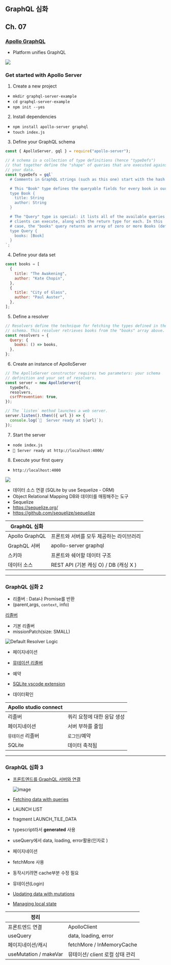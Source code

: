 ## GraphQL 심화

## Ch. 07

### [Apollo GraphQL](https://www.apollographql.com/)

- Platform unifies GraphQL

<img src="https://www.apollographql.com/docs/c5e2d4db4b0b5568a87ebf082ffe79e6/frontend_backend_diagram.svg">

### Get started with Apollo Server

1. Create a new project

- `mkdir graphql-server-example`
- `cd graphql-server-example`
- `npm init --yes`

2. Install dependencies

- `npm install apollo-server graphql`
- `touch index.js`

3. Define your GraphQL schema

```js
const { ApolloServer, gql } = require("apollo-server");

// A schema is a collection of type definitions (hence "typeDefs")
// that together define the "shape" of queries that are executed against
// your data.
const typeDefs = gql`
  # Comments in GraphQL strings (such as this one) start with the hash (#) symbol.

  # This "Book" type defines the queryable fields for every book in our data source.
  type Book {
    title: String
    author: String
  }

  # The "Query" type is special: it lists all of the available queries that
  # clients can execute, along with the return type for each. In this
  # case, the "books" query returns an array of zero or more Books (defined above).
  type Query {
    books: [Book]
  }
`;
```

4. Define your data set

```js
const books = [
  {
    title: "The Awakening",
    author: "Kate Chopin",
  },
  {
    title: "City of Glass",
    author: "Paul Auster",
  },
];
```

5. Define a resolver

```js
// Resolvers define the technique for fetching the types defined in the
// schema. This resolver retrieves books from the "books" array above.
const resolvers = {
  Query: {
    books: () => books,
  },
};
```

6. Create an instance of ApolloServer

```js
// The ApolloServer constructor requires two parameters: your schema
// definition and your set of resolvers.
const server = new ApolloServer({
  typeDefs,
  resolvers,
  csrfPrevention: true,
});

// The `listen` method launches a web server.
server.listen().then(({ url }) => {
  console.log(`🚀  Server ready at ${url}`);
});
```

7. Start the server

- `node index.js`
- `🚀 Server ready at http://localhost:4000/`

8.  Execute your first query

- `http://localhost:4000`

<img src="https://www.apollographql.com/docs/db1146d295220a862a1374847b4a1d43/as-landing-page.jpg">

- 데이터 소스 연결 (SQLite by use Sequelize - ORM)
- Object Relational Mapping DB와 데이터를 매핑해주는 도구
- Sequelize
- https://sequelize.org/
- https://github.com/sequelize/sequelize

| GraphQL 심화   |                                          |
| -------------- | ---------------------------------------- |
| Apollo GraphQL | 프론트와 서버를 모두 제공하는 라이브러리 |
| GraphQL 서버   | apollo-server graphql                    |
| 스키마         | 프론트와 쉐어할 데이터 구조              |
| 데이터 소스    | REST API (기본 캐싱 O) / DB (캐싱 X )    |

---

### GraphQL 심화 2

- 리졸버 : Data나 Promise를 반환
- (parent,args, `context`, info)

[리졸버](https://www.apollographql.com/tutorials/fullstack-quickstart/writing-query-resolvers)

- 기본 리졸버
- missionPatch(size: SMALL)

![Default Resolver Logic](https://res.cloudinary.com/apollographql/image/upload/e_sharpen:50,c_scale,q_90,w_1440,fl_progressive/v1648135104/odyssey/fullstack-tutorial/Default_Resolver_Logic_Diagram_jypdhc.png)

- 페이지네이션
- [뮤테이션 리졸버](https://www.apollographql.com/tutorials/fullstack-quickstart/writing-mutation-resolvers)

- 예약

- [SQLite vscode extension](https://marketplace.visualstudio.com/items?itemName=alexcvzz.vscode-sqlite)

- 데이터확인

| Apollo studio connect |                            |
| --------------------- | -------------------------- |
| 리졸버                | 쿼리 요청에 대한 응답 생성 |
| 페이지네이션          | 서버 부하를 줄임           |
| `뮤테이션` 리졸버     | `로그인`/예약              |
| SQLite                | 데이터 축적됨              |

---

### GraphQL 심화 3

- [프론트엔드를 GraphQL 서버와 연결](https://www.apollographql.com/tutorials/fullstack-quickstart/setting-up-apollo-client)
  <br/>

  ![image](https://res.cloudinary.com/apollographql/image/upload/e_sharpen:50,c_scale,q_90,w_1440,fl_progressive/v1648235247/odyssey/fullstack-tutorial/space-explorer_jgpsfi.png)

- [Fetching data with queries](https://www.apollographql.com/tutorials/fullstack-quickstart/fetching-data-with-queries)

- LAUNCH LIST

- fragment LAUNCH_TILE_DATA
- typescript라서 **generated** 사용
- useQuery에서 data, loading, error활용(인자로 )

- 페이지네이션
- fetchMore 사용
- 동작시키려면 cache부분 수정 필요
- 뮤테이션(Login)

- [Updating data with mutations](https://www.apollographql.com/tutorials/fullstack-quickstart/updating-data-with-mutations)

- [Managing local state](https://www.apollographql.com/tutorials/fullstack-quickstart/managing-local-state)

| 정리                  |                                 |
| --------------------- | ------------------------------- |
| 프론트엔드 연결       | ApolloClient                    |
| useQuery              | data, loading, error            |
| 페이지네이션/캐시     | fetchMore / InMemoryCache       |
| useMutation / makeVar | 뮤테이션/ client 로컬 상태 관리 |
